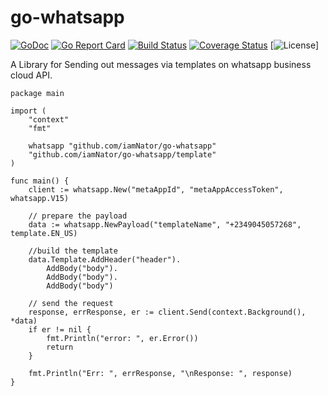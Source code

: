 # go-whatsapp


[![GoDoc](https://godoc.org/github.com/iamNator/go-whatsapp?status.svg)](https://godoc.org/github.com/iamNator/go-whatsapp)
[![Go Report Card](https://goreportcard.com/badge/github.com/iamNator/go-whatsapp)](https://goreportcard.com/report/github.com/iamNator/go-whatsapp)
[![Build Status](https://travis-ci.org/iamNator/go-whatsapp.svg?branch=main)](https://travis-ci.org/iamNator/go-whatsapp)
[![Coverage Status](https://coveralls.io/repos/github/iamNator/go-whatsapp/badge.svg?branch=main)](https://coveralls.io/github/iamNator/go-whatsapp?branch=main)
[![License](https://img.shields.io/badge/license-MIT-blue.svg)]



A Library for Sending out messages via templates on whatsapp business cloud API.



````
package main

import (
	"context"
	"fmt"

	whatsapp "github.com/iamNator/go-whatsapp"
	"github.com/iamNator/go-whatsapp/template"
)

func main() {
	client := whatsapp.New("metaAppId", "metaAppAccessToken", whatsapp.V15)

	// prepare the payload
	data := whatsapp.NewPayload("templateName", "+2349045057268", template.EN_US)

	//build the template
	data.Template.AddHeader("header").
		AddBody("body").
		AddBody("body").
		AddBody("body")

	// send the request
	response, errResponse, er := client.Send(context.Background(), *data)
	if er != nil {
		fmt.Println("error: ", er.Error())
		return
	}

	fmt.Println("Err: ", errResponse, "\nResponse: ", response)
}


````
